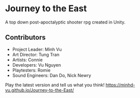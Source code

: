 # Journey to the East
A top down post-apoctalyptic shooter rpg created in Unity.
## Contributors
- Project Leader: Minh Vu
- Art Director: Tung Tran
- Artists: Connie
- Developers: Vu Nguyen
- Playtesters: Romie
- Sound Engineers: Dan Do, Nick Newry

Play the latest version and tell us what you think!
https://minhd-vu.github.io/Journey-to-the-East/
